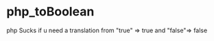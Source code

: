 php_toBoolean
=============

php Sucks if u need a translation from "true" => true and "false"=> false